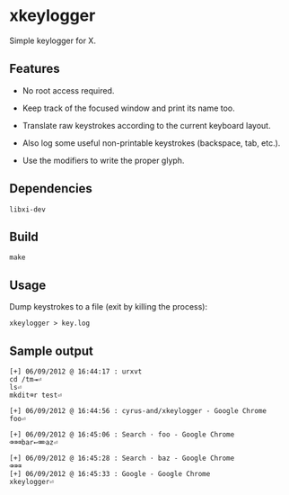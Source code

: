 xkeylogger
==========

Simple keylogger for X.

Features
--------

 - No root access required.

 - Keep track of the focused window and print its name too.

 - Translate raw keystrokes according to the current keyboard layout.

 - Also log some useful non-printable keystrokes (backspace, tab, etc.).

 - Use the modifiers to write the proper glyph.

Dependencies
------------

    libxi-dev

Build
-----

    make

Usage
-----

Dump keystrokes to a file (exit by killing the process):

    xkeylogger > key.log

Sample output
-------------

    [+] 06/09/2012 @ 16:44:17 : urxvt
    cd /tm⇥⏎
    ls⏎
    mkdit⌫r test⏎

    [+] 06/09/2012 @ 16:44:56 : cyrus-and/xkeylogger - Google Chrome
    foo⏎

    [+] 06/09/2012 @ 16:45:06 : Search · foo - Google Chrome
    ⌫⌫⌫bar←⌫⌦az⏎

    [+] 06/09/2012 @ 16:45:28 : Search · baz - Google Chrome
    ⌫⌫⌫
    [+] 06/09/2012 @ 16:45:33 : Google - Google Chrome
    xkeylogger⏎

